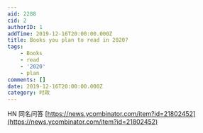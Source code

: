 ```yaml
---
aid: 2288
cid: 2
authorID: 1
addTime: 2019-12-16T20:00:00.000Z
title: Books you plan to read in 2020?
tags:
    - Books
    - read
    - '2020'
    - plan
comments: []
date: 2019-12-16T20:00:00.000Z
category: 时政
---
```


HN 同名问答 [https://news.ycombinator.com/item?id=21802452](https://news.ycombinator.com/item?id=21802452)
